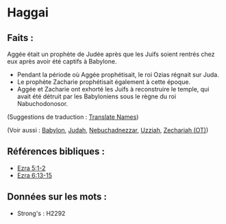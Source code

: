 # Haggai

## Faits :

Aggée était un prophète de Judée après que les Juifs soient rentrés chez eux après avoir été captifs à Babylone.

* Pendant la période où Aggée prophétisait, le roi Ozias régnait sur Juda.
* Le prophète Zacharie prophétisait également à cette époque.
* Aggée et Zacharie ont exhorté les Juifs à reconstruire le temple, qui avait été détruit par les Babyloniens sous le règne du roi Nabuchodonosor.

(Suggestions de traduction : [Translate Names](rc://en/ta/man/translate/translate-names))

(Voir aussi : [Babylon](../names/babylon.md), [Judah](../names/kingdomofjudah.md), [Nebuchadnezzar](../names/nebuchadnezzar.md), [Uzziah](../names/uzziah.md), [Zechariah (OT)](../names/zechariahot.md))

## Références bibliques :

* [Ezra 5:1-2](rc://en/tn/help/ezr/05/01)
* [Ezra 6:13-15](rc://en/tn/help/ezr/06/13)

## Données sur les mots :

* Strong's : H2292

